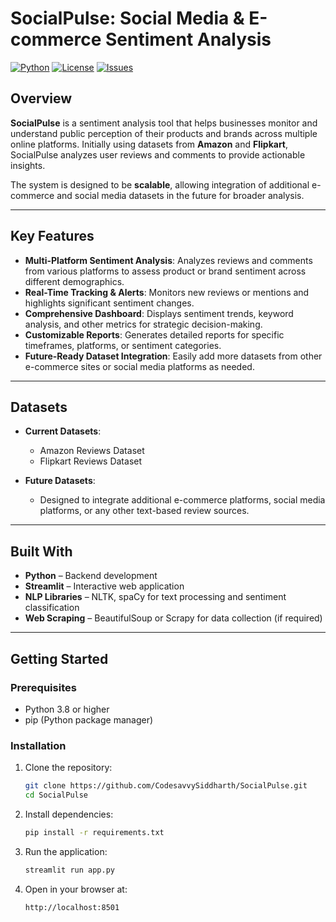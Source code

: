# SocialPulse: Social Media & E-commerce Sentiment Analysis

[![Python](https://img.shields.io/badge/Python-3.8+-blue)](https://www.python.org/)
[![License](https://img.shields.io/badge/License-MIT-green)](LICENSE)
[![Issues](https://img.shields.io/github/issues/CodesavvySiddharth/SocialPulse)](https://github.com/CodesavvySiddharth/SocialPulse/issues)

## Overview
**SocialPulse** is a sentiment analysis tool that helps businesses monitor and understand public perception of their products and brands across multiple online platforms. Initially using datasets from **Amazon** and **Flipkart**, SocialPulse analyzes user reviews and comments to provide actionable insights.  

The system is designed to be **scalable**, allowing integration of additional e-commerce and social media datasets in the future for broader analysis.

---

## Key Features
- **Multi-Platform Sentiment Analysis**: Analyzes reviews and comments from various platforms to assess product or brand sentiment across different demographics.  
- **Real-Time Tracking & Alerts**: Monitors new reviews or mentions and highlights significant sentiment changes.  
- **Comprehensive Dashboard**: Displays sentiment trends, keyword analysis, and other metrics for strategic decision-making.  
- **Customizable Reports**: Generates detailed reports for specific timeframes, platforms, or sentiment categories.  
- **Future-Ready Dataset Integration**: Easily add more datasets from other e-commerce sites or social media platforms as needed.  

---

## Datasets
- **Current Datasets**:  
  - Amazon Reviews Dataset  
  - Flipkart Reviews Dataset  

- **Future Datasets**:  
  - Designed to integrate additional e-commerce platforms, social media platforms, or any other text-based review sources.  

---

## Built With
- **Python** – Backend development  
- **Streamlit** – Interactive web application  
- **NLP Libraries** – NLTK, spaCy for text processing and sentiment classification  
- **Web Scraping** – BeautifulSoup or Scrapy for data collection (if required)  

---

## Getting Started

### Prerequisites
- Python 3.8 or higher  
- pip (Python package manager)

### Installation
1. Clone the repository:
   ```bash
   git clone https://github.com/CodesavvySiddharth/SocialPulse.git
   cd SocialPulse
2. Install dependencies:
   ```bash
   pip install -r requirements.txt
3. Run the application:
   ```bash
   streamlit run app.py
4. Open in your browser at:
   ```bash
   http://localhost:8501
